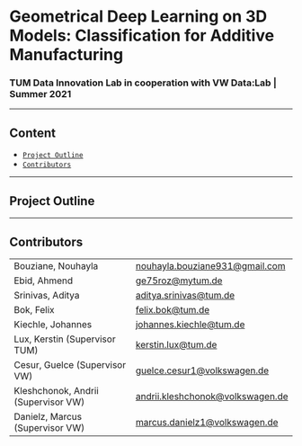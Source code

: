 # Geometrical Deep Learning on 3D Models: Classification for Additive Manufacturing
### TUM Data Innovation Lab in cooperation with VW Data:Lab | Summer 2021

---
## Content

- [`Project Outline`](#project-outline)
- [`Contributors`](#contributors)

---

## Project Outline


---


## Contributors

|                                     |                                  |
| ----------------------------------- | -------------------------------- |
| Bouziane, Nouhayla                  | nouhayla.bouziane931@gmail.com   |
| Ebid, Ahmend                        | ge75roz@mytum.de                 |
| Srinivas, Aditya                    | aditya.srinivas@tum.de           |
| Bok, Felix                          | felix.bok@tum.de                 |
| Kiechle, Johannes                   | johannes.kiechle@tum.de          |
| Lux, Kerstin (Supervisor TUM)       | kerstin.lux@tum.de               |
| Cesur, Guelce (Supervisor VW)       | guelce.cesur1@volkswagen.de      |
| Kleshchonok, Andrii (Supervisor VW) | andrii.kleshchonok@volkswagen.de |
| Danielz, Marcus (Supervisor VW)     | marcus.danielz1@volkswagen.de    |
